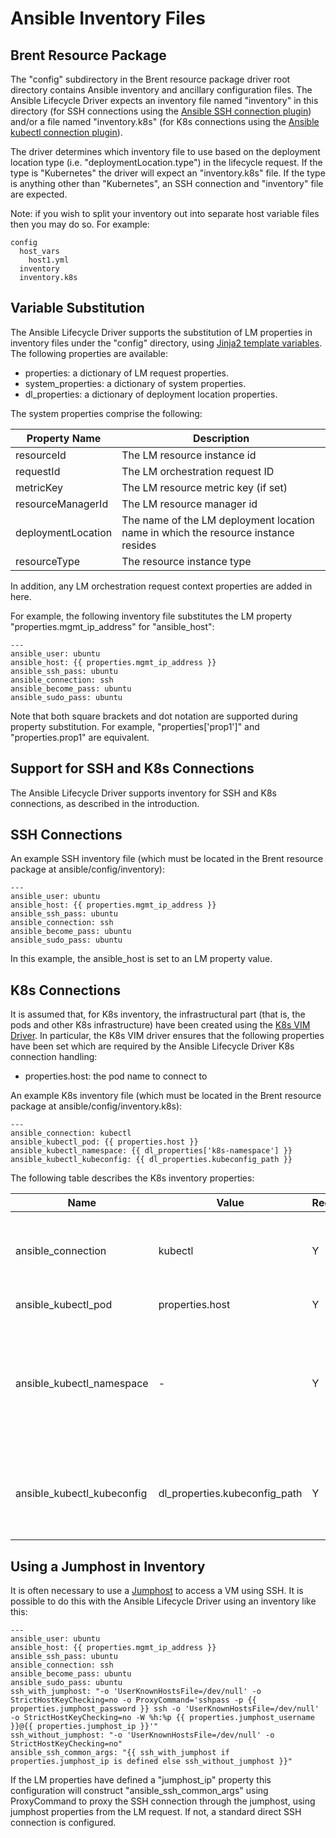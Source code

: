 # Ansible Inventory Files

## Brent Resource Package

The "config" subdirectory in the Brent resource package driver root directory contains Ansible inventory and ancillary configuration files. The Ansible Lifecycle Driver expects an inventory file named "inventory" in this directory (for SSH connections using the [Ansible SSH connection plugin](https://docs.ansible.com/ansible/latest/plugins/connection.html#ssh-plugins)) and/or a file named "inventory.k8s" (for K8s connections using the [Ansible kubectl connection plugin](https://docs.ansible.com/ansible/latest/plugins/connection/kubectl.html)).

The driver determines which inventory file to use based on the deployment location type (i.e. "deploymentLocation.type") in the lifecycle request. If the type is "Kubernetes" the driver will expect an "inventory.k8s" file. If the type is anything other than "Kubernetes", an SSH connection and "inventory" file are expected.

Note: if you wish to split your inventory out into separate host variable files then you may do so. For example:

```
config
  host_vars
    host1.yml
  inventory
  inventory.k8s
```

## Variable Substitution

The Ansible Lifecycle Driver supports the substitution of LM properties in inventory files under the "config" directory, using [Jinja2 template variables](https://jinja.palletsprojects.com/en/2.10.x/templates/#variables). The following properties are available:

* properties: a dictionary of LM request properties.
* system_properties: a dictionary of system properties.
* dl_properties: a dictionary of deployment location properties.

The system properties comprise the following:

| Property Name  | Description |
| ------------------------- | -------------- |
| resourceId                | The LM resource instance id |
| requestId                         | The LM orchestration request ID     |
| metricKey                         | The LM resource metric key (if set)     |
| resourceManagerId                         | The LM resource manager id     |
| deploymentLocation                         | The name of the LM deployment location name in which the resource instance resides    |
| resourceType                         | The resource instance type |

In addition, any LM orchestration request context properties are added in here.

For example, the following inventory file substitutes the LM property "properties.mgmt_ip_address" for "ansible_host":

```
---
ansible_user: ubuntu
ansible_host: {{ properties.mgmt_ip_address }}
ansible_ssh_pass: ubuntu
ansible_connection: ssh
ansible_become_pass: ubuntu
ansible_sudo_pass: ubuntu
```

Note that both square brackets and dot notation are supported during property substitution. For example, "properties['prop1']" and "properties.prop1" are equivalent.

## Support for SSH and K8s Connections

The Ansible Lifecycle Driver supports inventory for SSH and K8s connections, as described in the introduction.

## SSH Connections

An example SSH inventory file (which must be located in the Brent resource package at ansible/config/inventory):

```
---
ansible_user: ubuntu
ansible_host: {{ properties.mgmt_ip_address }}
ansible_ssh_pass: ubuntu
ansible_connection: ssh
ansible_become_pass: ubuntu
ansible_sudo_pass: ubuntu
```

In this example, the ansible_host is set to an LM property value.

## K8s Connections

It is assumed that, for K8s inventory, the infrastructural part (that is, the pods and other K8s infrastructure) have been created using the [K8s VIM Driver](https://github.com/accanto-systems/k8s-vim-driver). In particular, the K8s VIM driver ensures that the following properties have been set which are required by the Ansible Lifecycle Driver K8s connection handling:

* properties.host: the pod name to connect to

An example K8s inventory file (which must be located in the Brent resource package at ansible/config/inventory.k8s):

```
---
ansible_connection: kubectl
ansible_kubectl_pod: {{ properties.host }}
ansible_kubectl_namespace: {{ dl_properties['k8s-namespace'] }}
ansible_kubectl_kubeconfig: {{ dl_properties.kubeconfig_path }}
```

The following table describes the K8s inventory properties:

| Name            | Value | Required                           | Detail                                                                                                                     |
| --------------- | ------- | ---------------------------------- | -------------------------------------------------------------------------------------------------------------------------- |
| ansible_connection      | kubectl       | Y                                  | The Ansible connection type, must be "kubectl" for K8s connections |
| ansible_kubectl_pod | properties.host    | Y                                  | The pod to connect to
| ansible_kubectl_namespace     | -       | Y | The K8s namespace in which the pod is running. This could be set either from "properties" or "dl_properties" (see [variable substitution](#variable-substitution))
| ansible_kubectl_kubeconfig    | dl_properties.kubeconfig_path | Y | A kubeconfig file automatically generated by the Ansible Lifecycle Driver

## Using a Jumphost in Inventory

It is often necessary to use a [Jumphost](https://docs.ansible.com/ansible/latest/reference_appendices/faq.html#how-do-i-configure-a-jump-host-to-access-servers-that-i-have-no-direct-access-to) to access a VM using SSH. It is possible to do this with the Ansible Lifecycle Driver using an inventory like this:

```
---
ansible_user: ubuntu
ansible_host: {{ properties.mgmt_ip_address }}
ansible_ssh_pass: ubuntu
ansible_connection: ssh
ansible_become_pass: ubuntu
ansible_sudo_pass: ubuntu
ssh_with_jumphost: "-o 'UserKnownHostsFile=/dev/null' -o StrictHostKeyChecking=no -o ProxyCommand='sshpass -p {{ properties.jumphost_password }} ssh -o 'UserKnownHostsFile=/dev/null' -o StrictHostKeyChecking=no -W %h:%p {{ properties.jumphost_username }}@{{ properties.jumphost_ip }}'"
ssh_without_jumphost: "-o 'UserKnownHostsFile=/dev/null' -o StrictHostKeyChecking=no"
ansible_ssh_common_args: "{{ ssh_with_jumphost if properties.jumphost_ip is defined else ssh_without_jumphost }}"
```

If the LM properties have defined a "jumphost_ip" property this configuration will construct "ansible_ssh_common_args" using ProxyCommand to proxy the SSH connection through the jumphost, using jumphost properties from the LM request. If not, a standard direct SSH connection is configured.